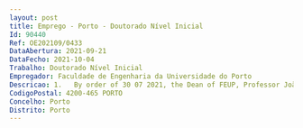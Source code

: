 ```yaml
--- 
layout: post
title: Emprego - Porto - Doutorado Nível Inicial
Id: 90440
Ref: OE202109/0433
DataAbertura: 2021-09-21
DataFecho: 2021-10-04
Trabalho: Doutorado Nível Inicial
Empregador: Faculdade de Engenharia da Universidade do Porto
Descricao: 1.	By order of 30 07 2021, the Dean of FEUP, Professor João Bernardo de Sena Esteves Falcão e Cunha, deliberated to open an international selection procedure for the recruitment of 1 Doctorate Initial Level within the scope of Project HyGreen&LowEmissions   Tackling Climate Change Impacts  the role of Green Hydrogen production, storage and use, with the reference NORTE 01 0145 FEDER 000077, co financed by the European Regional Development Fund (FEDER), through the North Portugal Regional Operational Programme (NORTE2020), within the scope of Portugal 2020, in the form of a Uncertain Term Employment Contract, under the Labor Code, never exceeding the maximum limit of six years.The recruitment of this research position aims at the development of R&D activities in the scope of the area of Chemical Engineering or related areas aiming the development of optimized adsorption based processes for CO2 capture in different emission scenarios, contributing to the following activities of Project HyGreen&LowEmissions predicted in the application  activity 2 CO2 capture, Sub activity 2.2 CO2 capture and photoreduction for greenhouse mitigation.
CodigoPostal: 4200-465 PORTO
Concelho: Porto
Distrito: Porto
--- 
```

